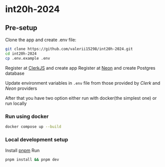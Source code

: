 # int20h-2024

## Pre-setup

Clone the app and create .env file:

```bash
git clone https://github.com/valerii15298/int20h-2024.git
cd int20h-2024
cp .env.example .env
```

Register at [ClerkJS](https://clerk.com) and create app
Register at [Neon](https://neon.tech/) and create Postgres database

Update environment variables in `.env` file from those provided by _Clerk_ and _Neon_ providers

After that you have two option either run with docker(the simplest one) or run locally

### Run using docker

```bash
docker compose up --build
```

### Local development setup

Install [pnpm](https://pnpm.io/installation)
Run

```bash
pnpm install && pnpm dev
```
